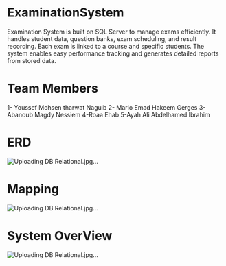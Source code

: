 # ExaminationSystem
Examination System is built on SQL Server to manage exams efficiently. It handles student data, question banks, exam scheduling, and result recording. Each exam is linked to a course and specific students. The system enables easy performance tracking and generates detailed reports from stored data.

# Team Members 
 1- Youssef Mohsen tharwat Naguib 
 2- Mario Emad Hakeem Gerges
3- Abanoub Magdy Nessiem 
4-Roaa Ehab 
5-Ayah Ali Abdelhamed Ibrahim

# ERD 
![Uploading DB Relational.jpg…](https://github.com/abanoubmagdy4/ExaminationSystem/blob/391dc4764f1910d2ab19983ed1732adec4b6babc/DB%20Relational.jpg)

# Mapping
![Uploading DB Relational.jpg…](https://github.com/abanoubmagdy4/ExaminationSystem/blob/0bf2ad832e4b6664090b49f9bcb33eb2b0fbe917/WhatsApp%20Image%202025-05-03%20at%206.40.27%20PM.jpeg)


# System OverView
![Uploading DB Relational.jpg…](https://github.com/abanoubmagdy4/ExaminationSystem/blob/0bf2ad832e4b6664090b49f9bcb33eb2b0fbe917/WhatsApp%20Image%202025-05-03%20at%206.40.27%20PM.jpeg)


